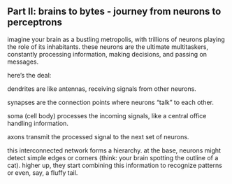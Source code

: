 ## Part II: brains to bytes - journey from neurons to perceptrons
imagine your brain as a bustling metropolis, with trillions of neurons playing the role of its inhabitants. these neurons are the ultimate multitaskers, constantly processing information, making decisions, and passing on messages.

here’s the deal:

dendrites are like antennas, receiving signals from other neurons. 

synapses are the connection points where neurons “talk” to each other. 

soma (cell body) processes the incoming signals, like a central office handling information. 

axons transmit the processed signal to the next set of neurons.

this interconnected network forms a hierarchy. at the base, neurons might detect simple edges or corners (think: your brain spotting the outline of a cat). higher up, they start combining this information to recognize patterns or even, say, a fluffy tail.
